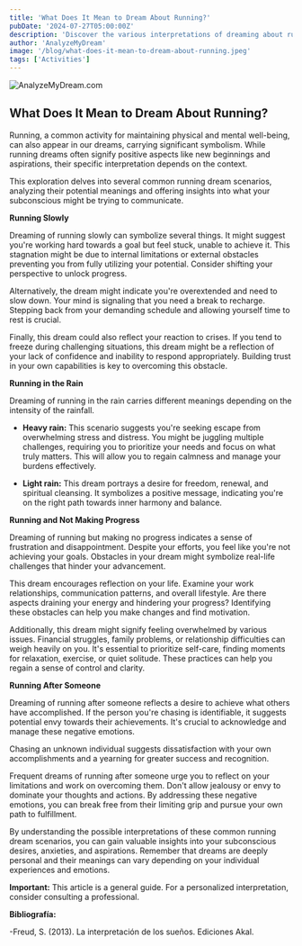 ```yaml
---
title: 'What Does It Mean to Dream About Running?'
pubDate: '2024-07-27T05:00:00Z'
description: 'Discover the various interpretations of dreaming about running, from reaching new horizons to desires to escape routine.'
author: 'AnalyzeMyDream'
image: '/blog/what-does-it-mean-to-dream-about-running.jpeg'
tags: ['Activities']
---
```


![AnalyzeMyDream.com](/blog/what-does-it-mean-to-dream-about-running.jpeg)

## What Does It Mean to Dream About Running?

Running, a common activity for maintaining physical and mental well-being, can also appear in our dreams, carrying significant symbolism. While running dreams often signify positive aspects like new beginnings and aspirations, their specific interpretation depends on the context.

This exploration delves into several common running dream scenarios, analyzing their potential meanings and offering insights into what your subconscious might be trying to communicate.

**Running Slowly**

Dreaming of running slowly can symbolize several things. It might suggest you're working hard towards a goal but feel stuck, unable to achieve it. This stagnation might be due to internal limitations or external obstacles preventing you from fully utilizing your potential. Consider shifting your perspective to unlock progress.

Alternatively, the dream might indicate you're overextended and need to slow down. Your mind is signaling that you need a break to recharge. Stepping back from your demanding schedule and allowing yourself time to rest is crucial.

Finally, this dream could also reflect your reaction to crises. If you tend to freeze during challenging situations, this dream might be a reflection of your lack of confidence and inability to respond appropriately. Building trust in your own capabilities is key to overcoming this obstacle.

**Running in the Rain**

Dreaming of running in the rain carries different meanings depending on the intensity of the rainfall. 

- **Heavy rain:** This scenario suggests you're seeking escape from overwhelming stress and distress. You might be juggling multiple challenges, requiring you to prioritize your needs and focus on what truly matters. This will allow you to regain calmness and manage your burdens effectively.

- **Light rain:** This dream portrays a desire for freedom, renewal, and spiritual cleansing. It symbolizes a positive message, indicating you're on the right path towards inner harmony and balance.

**Running and Not Making Progress**

Dreaming of running but making no progress indicates a sense of frustration and disappointment. Despite your efforts, you feel like you're not achieving your goals. Obstacles in your dream might symbolize real-life challenges that hinder your advancement.

This dream encourages reflection on your life. Examine your work relationships, communication patterns, and overall lifestyle. Are there aspects draining your energy and hindering your progress? Identifying these obstacles can help you make changes and find motivation.

Additionally, this dream might signify feeling overwhelmed by various issues. Financial struggles, family problems, or relationship difficulties can weigh heavily on you. It's essential to prioritize self-care, finding moments for relaxation, exercise, or quiet solitude. These practices can help you regain a sense of control and clarity.

**Running After Someone**

Dreaming of running after someone reflects a desire to achieve what others have accomplished. If the person you're chasing is identifiable, it suggests potential envy towards their achievements. It's crucial to acknowledge and manage these negative emotions.

Chasing an unknown individual suggests dissatisfaction with your own accomplishments and a yearning for greater success and recognition.

Frequent dreams of running after someone urge you to reflect on your limitations and work on overcoming them. Don't allow jealousy or envy to dominate your thoughts and actions. By addressing these negative emotions, you can break free from their limiting grip and pursue your own path to fulfillment.

By understanding the possible interpretations of these common running dream scenarios, you can gain valuable insights into your subconscious desires, anxieties, and aspirations.  Remember that dreams are deeply personal and their meanings can vary depending on your individual experiences and emotions.

**Important:** This article is a general guide. For a personalized interpretation, consider consulting a professional.

**Bibliografía:**

-Freud, S. (2013). La interpretación de los sueños. Ediciones Akal.
